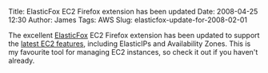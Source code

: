 Title: ElasticFox EC2 Firefox extension has been updated
Date: 2008-04-25 12:30
Author: James
Tags: AWS
Slug: elasticfox-update-for-2008-02-01

The excellent [ElasticFox][] EC2 Firefox extension has been updated to
support the [latest EC2 features][], including ElasticIPs and
Availability Zones. This is my favourite tool for managing EC2
instances, so check it out if you haven't already.

  [ElasticFox]: http://developer.amazonwebservices.com/connect/entry.jspa?externalID=609
  [latest EC2 features]: http://james.murty.co/2008/03/27/ec2_api_2008_02_01/

